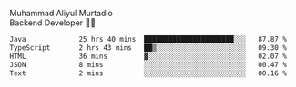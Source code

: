 Muhammad Aliyul Murtadlo
<br>
Backend Developer 👨‍💻
<br>
<!--START_SECTION:waka-->

```txt
Java             25 hrs 40 mins  ██████████████████████░░░   87.87 %
TypeScript       2 hrs 43 mins   ██▒░░░░░░░░░░░░░░░░░░░░░░   09.30 %
HTML             36 mins         ▓░░░░░░░░░░░░░░░░░░░░░░░░   02.07 %
JSON             8 mins          ░░░░░░░░░░░░░░░░░░░░░░░░░   00.47 %
Text             2 mins          ░░░░░░░░░░░░░░░░░░░░░░░░░   00.16 %
```

<!--END_SECTION:waka-->
